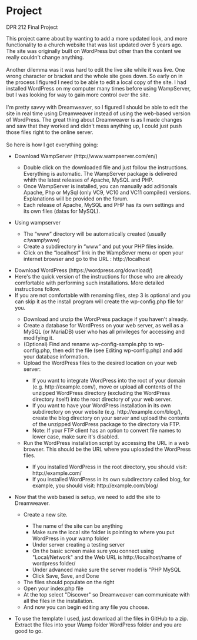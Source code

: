 # Project
DPR 212 Final Project

This project came about by wanting to add a more updated look, and more functionality to a church website that was last updated over 5 years ago. The site was originally built on WordPress but other than the content we really couldn't change anything.
<br><br>
Another dilemma was it was hard to edit the live site while it was live. One wrong character or bracket and the whole site goes down. So early on in the process I figured I need to be able to edit a local copy of the site. I had installed WordPress on my computer many times before using WampServer, but I was looking for way to gain more control over the site.
<br><br>
I'm pretty savvy with Dreamweaver, so I figured I should be able to edit the site in real time using Dreamweaver instead of using the web-based version of WordPress. The great thing about Dreamweaver is as I made changes and saw that they worked and didn't mess anything up, I could just push those files right to the online server.
<br><br>
So here is how I got everything going:
<br>
<ul>
	<li>Download WampServer (http://www.wampserver.com/en/)</li>
	<ul>
		<li>Double click on the downloaded file and just follow the instructions. Everything is automatic. The WampServer package is delivered whith the latest releases of Apache, MySQL and PHP.</li>
		<li>Once WampServer is installed, you can manually add aditionals Apache, Php or MySql (only VC9, VC10 and VC11 compiled) versions. Explanations will be provided on the forum.</li>
		<li>Each release of Apache, MySQL and PHP has its own settings and its own files (datas for MySQL).</li>
	</ul>
</ul>
<ul>
	<li>Using wampserver</li>
	<ul>
		<li>The “www” directory will be automatically created (usually c:\wamp\www)</li>
		<li>Create a subdirectory in “www” and put your PHP files inside.</li>
		<li>Click on the “localhost” link in the WampSever menu or open your internet browser and go to the URL : http://localhost</li>
	</ul>
</ul>
<ul>	
	<li>Download WordPress (https://wordpress.org/download/)</li> 
	<li>Here's the quick version of the instructions for those who are already comfortable with performing such installations. More detailed instructions follow.</li>
	<li>If you are not comfortable with renaming files, step 3 is optional and you can skip it as the install program will create the wp-config.php file for you.</li>
	<ul>
		<li>Download and unzip the WordPress package if you haven't already.</li>
		<li>Create a database for WordPress on your web server, as well as a MySQL (or MariaDB) user who has all privileges for accessing and modifying it.</li>
		<li>(Optional) Find and rename wp-config-sample.php to wp-config.php, then edit the file (see Editing wp-config.php) and add your database information.</li>
		<li>Upload the WordPress files to the desired location on your web server:</li>
		<ul>
			<li>If you want to integrate WordPress into the root of your domain (e.g. http://example.com/), move or upload all contents of the unzipped WordPress directory (excluding the WordPress directory itself) into the root directory of your web server.</li>
			<li>If you want to have your WordPress installation in its own subdirectory on your website (e.g. http://example.com/blog/), create the blog directory on your server and upload the contents of the unzipped WordPress package to the directory via FTP.</li>
			<li>Note: If your FTP client has an option to convert file names to lower case, make sure it's disabled.</li>
		</ul>
		<li>Run the WordPress installation script by accessing the URL in a web browser. This should be the URL where you uploaded the WordPress files.</li>
		<ul>
			<li>If you installed WordPress in the root directory, you should visit: http://example.com/</li>
			<li>If you installed WordPress in its own subdirectory called blog, for example, you should visit: http://example.com/blog/</li>
		</ul>
	</ul>		
</ul>
<ul>
	<li>Now that the web based is setup, we need to add the site to Dreamweaver.</li>
	<ul>
		<li>Create a new site.</li>		
			<ul>
			<li>The name of the site can be anything</li>
			<li>Make sure the local site folder is pointing to where you put WordPress in your wamp folder</li>
			<li>Under server creating a testing server</li>
			<li>On the basic screen make sure you connect using "Local/Network" and the Web URL is http://localhost/name of wordpress folder/</li>
			<li>Under advanced make sure the server model is "PHP MySQL</li>
			<li>Click Save, Save, and Done</li>
			</ul>		
		<li>The files should populate on the right</li>
		<li>Open your index.php file</li>
		<li>At the top select "Discover" so Dreamweaver can communicate with all the files in the installation.</li>
		<li>And now you can begin editing any file you choose.</li>
	</ul>
</ul>	
<ul>	
	<li>To use the template I used, just download all the files in GitHub to a zip. Extract the files into your Wamp folder WordPress folder and you are good to go.</li>
</ul>

